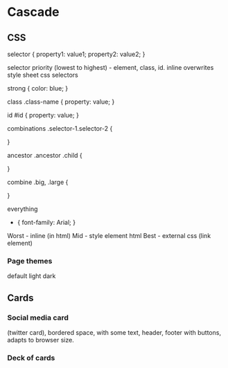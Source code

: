 # Cascade

## CSS

selector {
property1: value1;
property2: value2;
}

selector priority (lowest to highest) - element, class, id.
inline overwrites style sheet
css selectors

strong {
color: blue;
}

class
.class-name {
property: value;
}

id
#id {
property: value;
}

combinations
.selector-1.selector-2 {

}

ancestor
.ancestor .child {

}

combine
.big, .large {

}

everything

- {
  font-family: Arial;
  }

Worst - inline (in html)
Mid - style element html
Best - external css (link element)

### Page themes

default
light
dark

## Cards

### Social media card

(twitter card), bordered space, with some text, header, footer with buttons, adapts to browser size.

### Deck of cards
